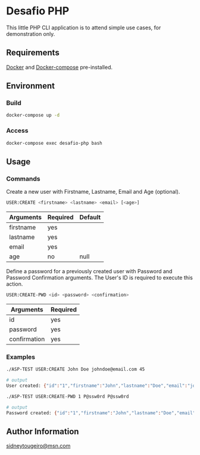 # Desafio PHP

This little PHP CLI application is to attend simple use cases, for demonstration only.

## Requirements

[Docker](https://www.docker.com/) and [Docker-compose](https://docs.docker.com/compose/install/) pre-installed.

## Environment

### Build

```bash
docker-compose up -d
```
### Access

```bash
docker-compose exec desafio-php bash
```
## Usage 
### Commands

Create a new user with Firstname, Lastname, Email and Age (optional).

```bash
USER:CREATE <firstname> <lastname> <email> [<age>]
```
| Arguments | Required | Default |
|-----------|----------|---------|
| firstname | yes      |         |
| lastname  | yes      |         |
| email     | yes      |         |
| age       | no       | null    |  

Define a password for a previously created user with Password and Password Confirmation arguments.
The User's ID is required to execute this action.

```bash
USER:CREATE-PWD <id> <password> <confirmation>
```
| Arguments    | Required |
|--------------|----------|
| id           | yes      |
| password     | yes      |
| confirmation | yes      |

### Examples

```bash
./ASP-TEST USER:CREATE John Doe johndoe@email.com 45

# output
User created: {"id":"1","firstname":"John","lastname":"Doe","email":"johndoe@email.com","age":"45","pass":null}
```

```bash
./ASP-TEST USER:CREATE-PWD 1 P@ssw0rd P@ssw0rd

# output
Password created: {"id":"1","firstname":"John","lastname":"Doe","email":"johndoe@email.com","age":"45","pass":"$2y$10$.biPMY3LjHcXyog\/JFmABunxU.UhLjJ5NZixRfT1e4Ae0HIRLJPea"}
```
Author Information
------------------

[sidneytougeiro@msn.com](mailto:sidneytougeiro@msn.com)